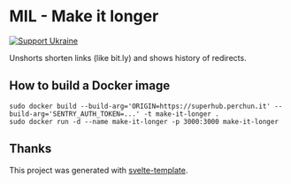 # MIL - Make it longer

[![Support Ukraine](https://badgen.net/badge/support/UKRAINE/?color=0057B8&labelColor=FFD700)](https://war.ukraine.ua/support-ukraine/)

Unshorts shorten links (like bit.ly) and shows history of redirects.

## How to build a Docker image

```shell
sudo docker build --build-arg='ORIGIN=https://superhub.perchun.it' --build-arg='SENTRY_AUTH_TOKEN=...' -t make-it-longer .
sudo docker run -d --name make-it-longer -p 3000:3000 make-it-longer
```

## Thanks

This project was generated with [svelte-template](https://github.com/PerchunPak/svelte-template).
